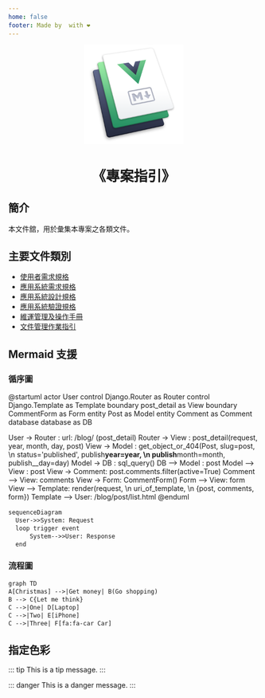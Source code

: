 ```yaml
---
home: false
footer: Made by  with ❤️
---
```


<!-- markdownlint-disable MD024 MD041 MD043 MD033 -->

<!-- ![Hero image](./images/hero.png) -->

<!-- ![Hero image](/images/hero.png =200x200) -->
<center>
  <img src="/images/hero.png" alt="Hero image" width="200" height="200">
</center>

# <span style="text-align:center;display:block;">《專案指引》</span>

## 簡介

本文件舘，用於彙集本專案之各類文件。

## 主要文件類別

- [使用者需求規格](./d100_URS/)
- [應用系統需求規格](./d200_SRS/)
- [應用系統設計規格](./d300_SDD/)
- [應用系統驗證規格](./d400_DEV/)
- [維運管理及操作手冊](./d500_OP/)
- [文件管理作業指引](./d500_OP/doc_lib)

## Mermaid 支援

### 循序圖

@startuml
actor User
control Django.Router as Router
control Django.Template as Template
boundary post_detail as View
boundary CommentForm as Form
entity Post as Model
entity Comment as Comment
database database as DB

User -> Router : url: /blog/ (post_detail)
Router -> View : post_detail(request, year, month, day, post)
View -> Model : get_object_or_404(Post, slug=post, \n status='published', publish**year=year, \n publish**month=month, publish\_\_day=day)
Model -> DB : sql_query()
DB --> Model : post
Model --> View : post
View -> Comment: post.comments.filter(active=True)
Comment --> View: comments
View -> Form: CommentForm()
Form --> View: form
View --> Template: render(request, \n uri_of_template, \n {post, comments, form})
Template --> User: /blog/post/list.html
@enduml
<mermaid/>

```mermaid
sequenceDiagram
  User->>System: Request
  loop trigger event
      System-->>User: Response
  end
```

### 流程圖

<mermaid/>

```mermaid
graph TD
A[Christmas] -->|Get money| B(Go shopping)
B --> C{Let me think}
C -->|One| D[Laptop]
C -->|Two| E[iPhone]
C -->|Three| F[fa:fa-car Car]
```

## 指定色彩

::: tip
This is a tip message.
:::

::: danger
This is a danger message.
:::

<style>
.tip {
  background-color: var(--color-tip-bg);
  color: var(--color-tip-text);
  border-color: var(--color-tip-border);
}
.danger {
  background-color: var(--color-danger-bg);
  color: var(--color-danger-text);
  border-color: var(--color-danger-border);
}
</style>
